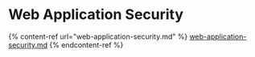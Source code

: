 # Web Application Security

{% content-ref url="web-application-security.md" %}
[web-application-security.md](web-application-security.md)
{% endcontent-ref %}

